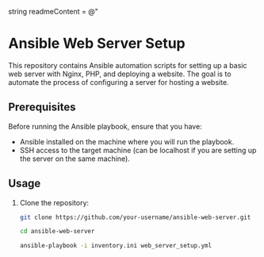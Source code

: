 string readmeContent = @"
# Ansible Web Server Setup

This repository contains Ansible automation scripts for setting up a basic web server with Nginx, PHP, and deploying a website. The goal is to automate the process of configuring a server for hosting a website.

## Prerequisites

Before running the Ansible playbook, ensure that you have:
- Ansible installed on the machine where you will run the playbook.
- SSH access to the target machine (can be localhost if you are setting up the server on the same machine).

## Usage

1. Clone the repository:

   ```bash
   git clone https://github.com/your-username/ansible-web-server.git
    ```
   ```bash
   cd ansible-web-server
    ```
   ```bash
   ansible-playbook -i inventory.ini web_server_setup.yml
    ```
